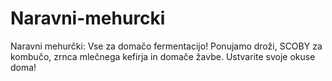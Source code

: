 # Naravni-mehurcki
Naravni mehurčki: Vse za domačo fermentacijo! Ponujamo droži, SCOBY za kombučo, zrnca mlečnega kefirja in domače žavbe. Ustvarite svoje okuse doma!
